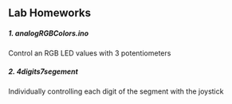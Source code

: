 ## Lab Homeworks

##### 1. analogRGBColors.ino
Control an RGB LED values with 3 potentiometers


##### 2. 4digits7segement
Individually controlling each digit of the segment with the joystick
